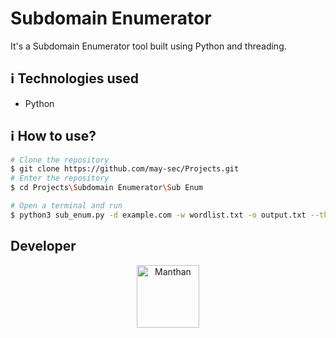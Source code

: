 # Subdomain Enumerator

It's a Subdomain Enumerator tool built using Python and threading.

## :information_source: Technologies used

* Python

## :information_source: How to use?
```bash
# Clone the repository
$ git clone https://github.com/may-sec/Projects.git
# Enter the repository
$ cd Projects\Subdomain Enumerator\Sub Enum

# Open a terminal and run
$ python3 sub_enum.py -d example.com -w wordlist.txt -o output.txt --threads 10

```
## Developer
<p align="center">
<a href="https://github.com/manthanghasadiya" target="blank"><img align="center" src="https://avatars.githubusercontent.com/u/68530736?v=4" alt="Manthan" height="100" width="100" /></a>
</p>
